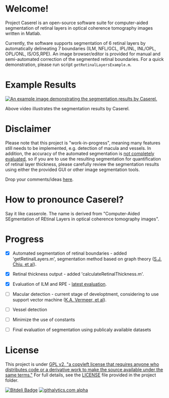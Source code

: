 # Welcome!

Project Caserel is an open-source software suite for computer-aided segmentation of retinal layers in optical coherence tomography images written in Matlab.

Currently, the software supports segmentation of 6 retinal layers by automatically delineating 7 boundaries (ILM, NFL/GCL, IPL/INL, INL/OPL, OPL/ONL, IS/OS,RPE). An image browser/editor is provided for manual and semi-automated correction of the segmented retinal boundaries.  For a quick demonstration, please run script `getRetinalLayersExample.m`.

# Example Results
[![An example image demonstrating the segmentation results by Caserel.](https://sites.google.com/site/pangyuteng/projects/091313__yux005.jpg)](http://www.youtube.com/embed/UWW0Y52PskA)

Above video illustrates the segmentation results by Caserel.

# Disclaimer
Please note that this project is "work-in-progress", meaning many features still needs to be implemented, e.g. detection of macula and vessels.  In addition, the accuracy of the automated segmentation is [not completely evaluated](https://github.com/pangyuteng/caserel/wiki/Evaluation-of-segmentation), so if you are to use the resulting segmentation for quantification of retinal layer thickness, please carefully review the segmentation results using either the provided GUI or other image segmentation tools.

Drop your comments/ideas [here](https://github.com/pangyuteng/caserel/issues).

# How to pronounce Caserel? 
Say it like casserole.  The name is derived from "Computer-Aided SEgmentation of REtinal Layers in optical coherence tomography images".

# Progress

- [x] Automated segmentation of retinal boundaries
                   - added 'getRetinalLayers.m', segmentation method based on graph theory ([S.J. Chiu, et al](http://goo.gl/Z8zsY)).
- [x] Retinal thickness output
                   - added 'calculateRetinalThickness.m'.
- [x] Evaluation of ILM and RPE
                   - [latest evaluation](https://github.com/pangyuteng/caserel/wiki/Evaluation-of-segmentation).
- [ ] Macular detection
                   - current stage of developtment, considering to use support vector machine ([K.A. Vermeer, et al](http://www.ncbi.nlm.nih.gov/pmc/articles/PMC3114239/)).
- [ ] Vessel detection
- [ ] Minimize the use of constants
- [ ] Final evaluation of segmentation using publicaly available datasets



# License
This project is under [GPL v2, "a copyleft license that requires anyone who distributes code or a derivative work to make the source available under the same terms."](http://choosealicense.com/licenses/gpl-v2/)  For full details, see the [LICENSE](https://github.com/pangyuteng/caserel/blob/master/LICENSE) file provided in the project folder.


[![Bitdeli Badge](https://d2weczhvl823v0.cloudfront.net/pangyuteng/caserel/trend.png)](https://bitdeli.com/free "Bitdeli Badge")
[![githalytics.com alpha](https://cruel-carlota.pagodabox.com/1375c1d50439709f78fe58b7ca085e7e "githalytics.com")](http://githalytics.com/pangyuteng/caserel)
